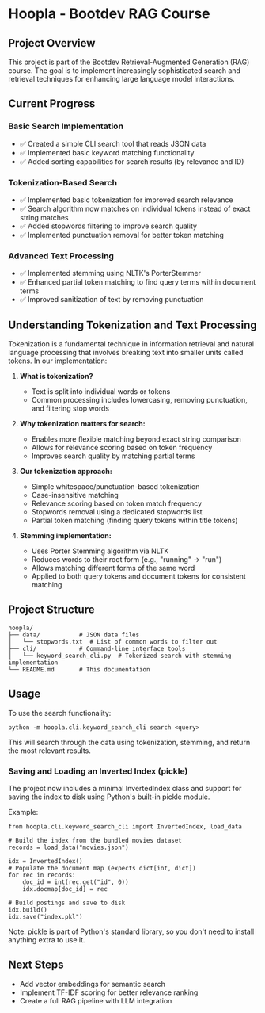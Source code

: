 # Hoopla - Bootdev RAG Course

## Project Overview
This project is part of the Bootdev Retrieval-Augmented Generation (RAG) course. The goal is to implement increasingly sophisticated search and retrieval techniques for enhancing large language model interactions.

## Current Progress

### Basic Search Implementation
- ✅ Created a simple CLI search tool that reads JSON data
- ✅ Implemented basic keyword matching functionality
- ✅ Added sorting capabilities for search results (by relevance and ID)

### Tokenization-Based Search
- ✅ Implemented basic tokenization for improved search relevance
- ✅ Search algorithm now matches on individual tokens instead of exact string matches
- ✅ Added stopwords filtering to improve search quality
- ✅ Implemented punctuation removal for better token matching

### Advanced Text Processing
- ✅ Implemented stemming using NLTK's PorterStemmer
- ✅ Enhanced partial token matching to find query terms within document terms
- ✅ Improved sanitization of text by removing punctuation

## Understanding Tokenization and Text Processing

Tokenization is a fundamental technique in information retrieval and natural language processing that involves breaking text into smaller units called tokens. In our implementation:

1. **What is tokenization?**
   - Text is split into individual words or tokens
   - Common processing includes lowercasing, removing punctuation, and filtering stop words

2. **Why tokenization matters for search:**
   - Enables more flexible matching beyond exact string comparison
   - Allows for relevance scoring based on token frequency
   - Improves search quality by matching partial terms

3. **Our tokenization approach:**
   - Simple whitespace/punctuation-based tokenization
   - Case-insensitive matching
   - Relevance scoring based on token match frequency
   - Stopwords removal using a dedicated stopwords list
   - Partial token matching (finding query tokens within title tokens)

4. **Stemming implementation:**
   - Uses Porter Stemming algorithm via NLTK
   - Reduces words to their root form (e.g., "running" → "run")
   - Allows matching different forms of the same word
   - Applied to both query tokens and document tokens for consistent matching

## Project Structure
```
hoopla/
├── data/           # JSON data files
│   └── stopwords.txt  # List of common words to filter out
├── cli/            # Command-line interface tools
│   └── keyword_search_cli.py  # Tokenized search with stemming implementation
└── README.md       # This documentation
```

## Usage
To use the search functionality:
```
python -m hoopla.cli.keyword_search_cli search <query>
```

This will search through the data using tokenization, stemming, and return the most relevant results.

### Saving and Loading an Inverted Index (pickle)
The project now includes a minimal InvertedIndex class and support for saving the index to disk using Python's built-in pickle module.

Example:
```
from hoopla.cli.keyword_search_cli import InvertedIndex, load_data

# Build the index from the bundled movies dataset
records = load_data("movies.json")

idx = InvertedIndex()
# Populate the document map (expects dict[int, dict])
for rec in records:
    doc_id = int(rec.get("id", 0))
    idx.docmap[doc_id] = rec

# Build postings and save to disk
idx.build()
idx.save("index.pkl")
```

Note: pickle is part of Python's standard library, so you don't need to install anything extra to use it.

## Next Steps
- Add vector embeddings for semantic search
- Implement TF-IDF scoring for better relevance ranking
- Create a full RAG pipeline with LLM integration
